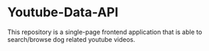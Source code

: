 # Youtube-Data-API
This repository is a single-page frontend application that is able to search/browse dog related youtube videos.
